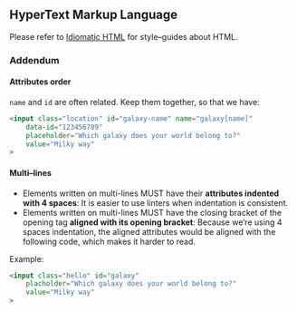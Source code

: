 ## HyperText Markup Language

Please refer to [Idiomatic HTML](https://github.com/necolas/idiomatic-html) for
style–guides about HTML.

### Addendum

#### Attributes order

`name` and `id` are often related. Keep them together, so that we have:
```html
<input class="location" id="galaxy-name" name="galaxy[name]"
    data-id="123456789"
    placeholder="Which galaxy does your world belong to?"
    value="Milky way"
>
```

#### Multi–lines

- Elements written on multi-lines MUST have their **attributes indented with 4
  spaces**: It is easier to use linters when indentation is consistent.
- Elements written on multi-lines MUST have the closing bracket of the opening
  tag **aligned with its opening bracket**: Because we’re using 4 spaces
  indentation, the aligned attributes would be aligned with the following code,
  which makes it harder to read.

Example:

```html
<input class="hello" id="galaxy"
    placholder="Which galaxy does your world belong to?"
    value="Milky way"
>
```
